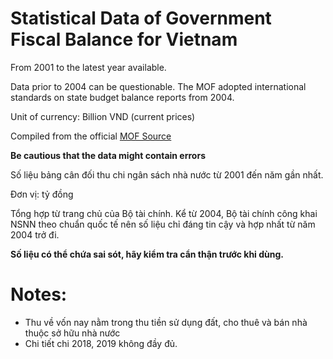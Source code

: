 # Statistical Data of Government Fiscal Balance for Vietnam

From 2001 to the latest year available.

Data prior to 2004 can be questionable. The MOF adopted international standards on state budget balance reports from 2004.

Unit of currency: Billion VND (current prices)

Compiled from the official [MOF Source](https://ckns.mof.gov.vn/SitePages/home.aspx#ListReport)

**Be cautious that the data might contain errors**


Số liệu bảng cân đối thu chi ngân sách nhà nước từ 2001 đến năm gần nhất.

Đơn vị: tỷ đồng

Tổng hợp từ trang chủ của Bộ tài chính. Kể từ 2004, Bộ tài chính công khai NSNN theo chuẩn quốc tế nên số liệu chỉ đáng tin cậy và hợp nhất từ năm 2004 trở đi. 

**Số liệu có thể chứa sai sót, hãy kiểm tra cẩn thận trước khi dùng.**

# Notes:

- Thu về vốn nay nằm trong thu tiền sử dụng đất, cho thuê và bán nhà thuộc sở hữu nhà nước 
- Chi tiết chi 2018, 2019 không đầy đủ.